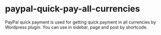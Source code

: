 # paypal-quick-pay-all-currencies
PayPal quick payment is used for getting quick payment in all currencies by Wordpress plugin. You can use in sidebar, page and post by shortcode.
